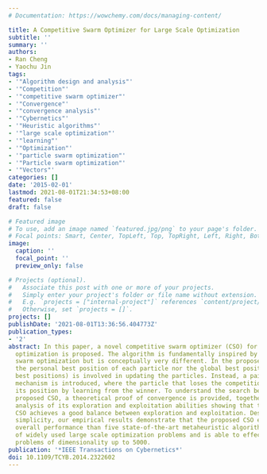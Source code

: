 ```yaml
---
# Documentation: https://wowchemy.com/docs/managing-content/

title: A Competitive Swarm Optimizer for Large Scale Optimization
subtitle: ''
summary: ''
authors:
- Ran Cheng
- Yaochu Jin
tags:
- '"Algorithm design and analysis"'
- '"Competition"'
- '"competitive swarm optimizer"'
- '"Convergence"'
- '"convergence analysis"'
- '"Cybernetics"'
- '"Heuristic algorithms"'
- '"large scale optimization"'
- '"learning"'
- '"Optimization"'
- '"particle swarm optimization"'
- '"Particle swarm optimization"'
- '"Vectors"'
categories: []
date: '2015-02-01'
lastmod: 2021-08-01T21:34:53+08:00
featured: false
draft: false

# Featured image
# To use, add an image named `featured.jpg/png` to your page's folder.
# Focal points: Smart, Center, TopLeft, Top, TopRight, Left, Right, BottomLeft, Bottom, BottomRight.
image:
  caption: ''
  focal_point: ''
  preview_only: false

# Projects (optional).
#   Associate this post with one or more of your projects.
#   Simply enter your project's folder or file name without extension.
#   E.g. `projects = ["internal-project"]` references `content/project/deep-learning/index.md`.
#   Otherwise, set `projects = []`.
projects: []
publishDate: '2021-08-01T13:36:56.404773Z'
publication_types:
- '2'
abstract: In this paper, a novel competitive swarm optimizer (CSO) for large scale
  optimization is proposed. The algorithm is fundamentally inspired by the particle
  swarm optimization but is conceptually very different. In the proposed CSO, neither
  the personal best position of each particle nor the global best position (or neighborhood
  best positions) is involved in updating the particles. Instead, a pairwise competition
  mechanism is introduced, where the particle that loses the competition will update
  its position by learning from the winner. To understand the search behavior of the
  proposed CSO, a theoretical proof of convergence is provided, together with empirical
  analysis of its exploration and exploitation abilities showing that the proposed
  CSO achieves a good balance between exploration and exploitation. Despite its algorithmic
  simplicity, our empirical results demonstrate that the proposed CSO exhibits a better
  overall performance than five state-of-the-art metaheuristic algorithms on a set
  of widely used large scale optimization problems and is able to effectively solve
  problems of dimensionality up to 5000.
publication: '*IEEE Transactions on Cybernetics*'
doi: 10.1109/TCYB.2014.2322602
---
```

